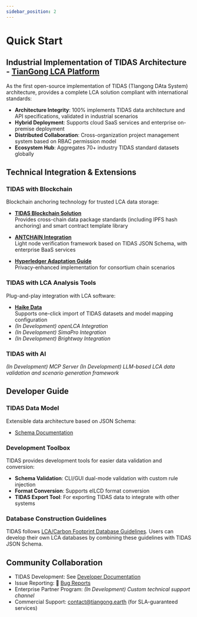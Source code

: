 ```yaml
---
sidebar_position: 2
---
```


# Quick Start

## Industrial Implementation of TIDAS Architecture - [TianGong LCA Platform](https://docs.tiangong.earth/)

As the first open-source implementation of TIDAS (TIangong DAta System) architecture, provides a complete LCA solution compliant with international standards:

- **Architecture Integrity**: 100% implements TIDAS data architecture and API specifications, validated in industrial scenarios
- **Hybrid Deployment**: Supports cloud SaaS services and enterprise on-premise deployment
- **Distributed Collaboration**: Cross-organization project management system based on RBAC permission model
- **Ecosystem Hub**: Aggregates 70+ industry TIDAS standard datasets globally

## Technical Integration & Extensions

### TIDAS with Blockchain

Blockchain anchoring technology for trusted LCA data storage:

- **[TIDAS Blockchain Solution](./integration/TIDAS-to-blockchain.md)**  
  Provides cross-chain data package standards (including IPFS hash anchoring) and smart contract template library

- **[ANTCHAIN Integration](./use_case/TIDAS-to-ANTCHAIN.md)**  
  Light node verification framework based on TIDAS JSON Schema, with enterprise BaaS services

- **[Hyperledger Adaptation Guide](./use_case/TIDAS-to-Hyperledger.md)**  
  Privacy-enhanced implementation for consortium chain scenarios

### TIDAS with LCA Analysis Tools

Plug-and-play integration with LCA software:

- **[Haike Data](./use_case/block_builder.md)**  
  Supports one-click import of TIDAS datasets and model mapping configuration
- *(In Development) openLCA Integration*
- *(In Development) SimaPro Integration*
- *(In Development) Brightway Integration*

### TIDAS with AI

*(In Development) MCP Server*
*(In Development) LLM-based LCA data validation and scenario generation framework*

## Developer Guide

### TIDAS Data Model

Extensible data architecture based on JSON Schema:

- [Schema Documentation](/docs/schema/TIDAS-Schema.md)  

### Development Toolbox

TIDAS provides development tools for easier data validation and conversion:

- **Schema Validation**: CLI/GUI dual-mode validation with custom rule injection
- **Format Conversion**: Supports eILCD format conversion
- **TIDAS Export Tool**: For exporting TIDAS data to integrate with other systems

### Database Construction Guidelines

TIDAS follows [LCA/Carbon Footprint Database Guidelines](https://www.carbonfootprint.network/docs/category/lca-database-guideline). Users can develop their own LCA databases by combining these guidelines with TIDAS JSON Schema.

## Community Collaboration

- TIDAS Development: See [Developer Documentation](/docs/how-to-contribut-tidas-doc.md)
- Issue Reporting: 🐞 [Bug Reports](https://github.com/tiangong-lca/tidas/issues)  
- Enterprise Partner Program: *(In Development) Custom technical support channel*
- Commercial Support: <contact@tiangong.earth> (for SLA-guaranteed services)
